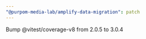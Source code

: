```yaml
---
"@purpom-media-lab/amplify-data-migration": patch
---
```


Bump @vitest/coverage-v8 from 2.0.5 to 3.0.4
